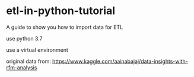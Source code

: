 # etl-in-python-tutorial
A guide to show you how to import data for ETL

use python 3.7

use a virtual environment

original data from: https://www.kaggle.com/aainabajaj/data-insights-with-rfm-analysis
